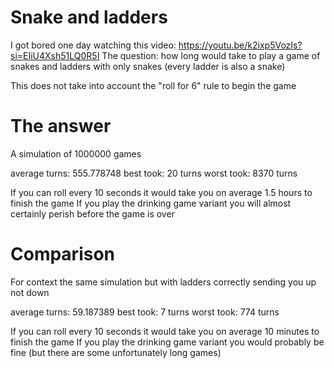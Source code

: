 # Snake and ladders
I got bored one day watching this video: https://youtu.be/k2ixp5VozIs?si=EIiU4Xsh51LQ0R5I
The question: how long would take to play a game of snakes and ladders with only snakes (every ladder is also a snake)

This does not take into account the "roll for 6" rule to begin the game

# The answer
A simulation of 1000000 games

average turns: 555.778748
best took: 20 turns
worst took: 8370 turns

If you can roll every 10 seconds it would take you on average 1.5 hours to finish the game
If you play the drinking game variant you will almost certainly perish before the game is over

# Comparison
For context the same simulation but with ladders correctly sending you up not down

average turns: 59.187389
best took: 7 turns
worst took: 774 turns

If you can roll every 10 seconds it would take you on average 10 minutes to finish the game
If you play the drinking game variant you would probably be fine (but there are some unfortunately long games)